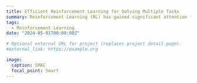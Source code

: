 ```yaml
---
title: Efficient Reinforcement Learning for Solving Multiple Tasks
summary: Reinforcement Learning (RL) has gained significant attention for its potential to solve complex problems in areas such as robotics, sensor networks, and gaming. However, most recent RL approaches focus primarily on learning policies for a single task in simulated environments. This focus can create substantial challenges when transitioning to real-world applications, as the high costs and risks associated with interactions under partially learned policies can be prohibitive. Consequently, enabling agents to solve multiple tasks within a single training process is crucial for the practical deployment of RL in real-world scenarios.
tags:
  - Reinforcement Learning
date: "2024-05-01T00:00:00Z"

# Optional external URL for project (replaces project detail page).
#external_link: https://example.org

image:
  caption: SMAC
  focal_point: Smart
---
```

